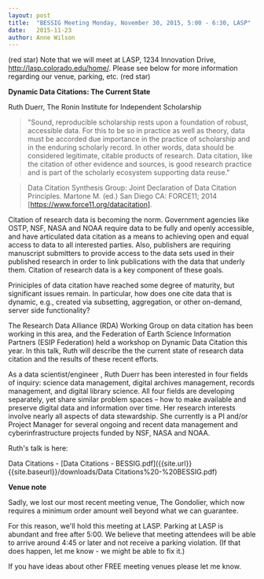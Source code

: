 ```yaml
---
layout: post
title:  "BESSIG Meeting Monday, November 30, 2015, 5:00 - 6:30, LASP"
date:   2015-11-23
author: Anne Wilson
--- 
```


(red star)  Note that we will meet at LASP, 1234 Innovation Drive, http://lasp.colorado.edu/home/.   Please see below for more information regarding our venue, parking, etc. (red star)  

**Dynamic Data Citations: The Current State**

Ruth Duerr, The Ronin Institute for Independent Scholarship

> "Sound, reproducible scholarship rests upon a foundation of robust, accessible data.  For this to be so in practice as well as theory, data must be accorded due importance in the practice of scholarship and in the enduring scholarly record.  In other words, data should be considered legitimate, citable products of research.  Data citation, like the citation of other evidence and sources, is good research practice and is part of the scholarly ecosystem supporting data reuse."

> Data Citation Synthesis Group: Joint Declaration of Data Citation Principles. Martone M. (ed.) San Diego CA: FORCE11; 2014 [https://www.force11.org/datacitation].
 
Citation of research data is becoming the norm.  Government agencies like OSTP, NSF, NASA and NOAA require data to be fully and openly accessible, and have articulated data citation as a means to achieving open and equal access to data to all interested parties.   Also, publishers are requiring manuscript submitters to provide access to the data sets used in their published research in order to link publications with the data that underly them.   Citation of research data is a key component of these goals.

Priniciples of data citation have reached some degree of maturity, but significant issues remain.  In particular, how does one cite data that is dynamic, e.g., created via subsetting, aggregation, or other on-demand, server side functionality?

The Research Data Alliance (RDA) Working Group on data citation has been working in this area, and the Federation of Earth Science Information Partners (ESIP Federation) held a workshop on Dynamic Data Citation this year.  In this talk, Ruth will describe the the current state of research data citation and the results of these recent efforts.
 
As a data scientist/engineer , Ruth Duerr has been interested in four fields of inquiry: science data management, digital archives management, records management, and digital library science. All four fields are developing separately, yet share similar problem spaces – how to make available and preserve digital data and information over time. Her research interests involve nearly all aspects of data stewardship. She currently is a PI and/or Project Manager for several ongoing and recent data management and cyberinfrastructure projects funded by NSF, NASA and NOAA.

Ruth's talk is here:

Data Citations - [Data Citations - BESSIG.pdf]({{site.url}}{{site.baseurl}}/downloads/Data Citations%20-%20BESSIG.pdf)

**Venue note**

Sadly, we lost our most recent meeting venue, The Gondolier, which now requires a minimum order amount well beyond what we can guarantee. 

For this reason, we'll hold this meeting at LASP.    Parking at LASP is abundant and free after 5:00.  We believe that meeting attendees will be able to arrive around 4:45 or later and not receive a parking violation.  (If that does happen, let me know - we might be able to fix it.) 

If you have ideas about other FREE meeting venues please let me know. 